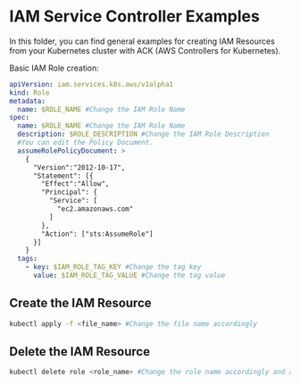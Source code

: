 # IAM Service Controller Examples

In this folder, you can find general examples for creating IAM Resources from your
Kubernetes cluster with ACK (AWS Controllers for Kubernetes).

Basic IAM Role creation:

```yaml
apiVersion: iam.services.k8s.aws/v1alpha1
kind: Role
metadata:
  name: $ROLE_NAME #Change the IAM Role Name
spec:
  name: $ROLE_NAME #Change the IAM Role Name
  description: $ROLE_DESCRIPTION #Change the IAM Role Description
  #You can edit the Policy Document.
  assumeRolePolicyDocument: >
    {
      "Version":"2012-10-17",
      "Statement": [{
        "Effect":"Allow",
        "Principal": {
          "Service": [
            "ec2.amazonaws.com"
          ]
        },
        "Action": ["sts:AssumeRole"]
      }]
    }
  tags:
    - key: $IAM_ROLE_TAG_KEY #Change the tag key
      value: $IAM_ROLE_TAG_VALUE #Change the tag value
```

## Create the IAM Resource

```bash
kubectl apply -f <file_name> #Change the file name accordingly
```

## Delete the IAM Resource

```bash
kubectl delete role <role_name> #Change the role name accordingly and also change the resource name accordingly
```
